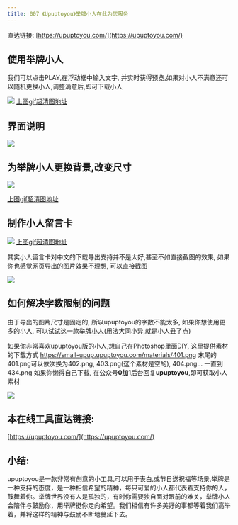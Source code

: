 ```yaml
---
title: 007 《Upuptoyou》举牌小人在此为您服务
---
```

直达链接: [https://upuptoyou.com/](https://upuptoyou.com/)

## 使用举牌小人

我们可以点击PLAY,在浮动框中输入文字, 并实时获得预览,如果对小人不满意还可以随机更换小人,调整满意后,即可下载小人

![](https://v2fy.com/asset/007-upuptoyou/73604674-77485f80-45cf-11ea-8aec-76c6eb7ffe00.gif)
[上图gif超清图地址](https://user-images.githubusercontent.com/15868458/73604675-77485f80-45cf-11ea-90cc-c03f2cf6fb98.gif)


## 界面说明

![](https://v2fy.com/asset/007-upuptoyou/73604668-60a20880-45cf-11ea-9c1e-6b2c9d0f6f39.png)



## 为举牌小人更换背景,改变尺寸

![](https://v2fy.com/asset/007-upuptoyou/73604732-76fc9400-45d0-11ea-83d0-969c81320d86.gif)

[上图gif超清图地址](https://user-images.githubusercontent.com/15868458/73604731-76fc9400-45d0-11ea-8da7-6c4cd57f6489.gif)



## 制作小人留言卡


![](https://v2fy.com/asset/007-upuptoyou/73605012-d27c5100-45d3-11ea-920c-cbb55ef3a64f.gif)
[上图gif超清图地址](https://user-images.githubusercontent.com/15868458/73605014-d27c5100-45d3-11ea-8cff-93921ac658ca.gif)

其实小人留言卡对中文的下载导出支持并不是太好,甚至不如直接截图的效果, 如果你也感觉网页导出的图片效果不理想, 可以直接截图

![](https://v2fy.com/asset/007-upuptoyou/73605011-d1e3ba80-45d3-11ea-876a-4ad49fb16939.png)

## 如何解决字数限制的问题

由于导出的图片尺寸是固定的, 所以upuptoyou的字数不能太多, 如果你想使用更多的小人, 可以试试这一款[举牌小人](http://www.atoolbox.net/Tool.php?Id=789)(用法大同小异,就是小人丑了点)

如果你非常喜欢upuptoyou版的小人,想自己在Photoshop里面DIY, 这里提供素材的下载方式
https://small-upup.upuptoyou.com/materials/401.png
末尾的401.png可以依次换为402.png, 403.png(这个素材是空的), 404.png... 一直到434.png
如果你懒得自己下载, 在公众号**0加1**后台回复**upuptoyou**,即可获取小人素材

![](https://v2fy.com/asset/007-upuptoyou/73605317-ce523280-45d7-11ea-9ffb-26d6c0fafe66.png)


## 本在线工具直达链接:


[https://upuptoyou.com/](https://upuptoyou.com/)



## 小结:

upuptoyou是一款非常有创意的小工具,可以用于表白,或节日送祝福等场景,举牌是一种支持的态度，是一种相信希望的精神，每只可爱的小人都代表着支持你的人，鼓舞着你。举牌世界没有人是孤独的，有时你需要独自面对眼前的难关，举牌小人会陪伴与鼓励你，用举牌挺你走向希望。我们相信有许多美好的事都等着我们高举着，并将这样的精神与鼓励不断地蔓延下去。